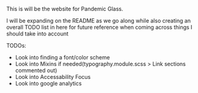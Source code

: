 This is will be the website for Pandemic Glass. 

I will be expanding on the README as we go along while also creating an overall TODO list in here for future reference when coming across things I should take into account

TODOs:

- Look into finding a font/color scheme
- Look into Mixins if needed(typography.module.scss > Link sections commented out)
- Look into Accessability Focus
- Look into google analytics